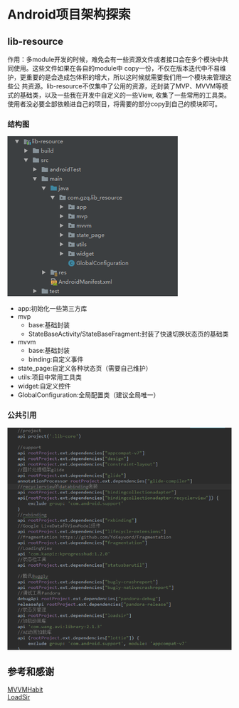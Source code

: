 # Android项目架构探索 

## lib-resource
作用：多module开发的时候，难免会有一些资源文件或者接口会在多个模块中共同使用。这些文件如果在各自的module中
copy一份，不仅在版本迭代中不易维护，更重要的是会造成包体积的增大，所以这时候就需要我们用一个模块来管理这些公
共资源。lib-resource不仅集中了公用的资源，还封装了MVP、MVVM等模式的基础类，以及一些我在开发中自定义的一些View,
收集了一些常用的工具类。使用者没必要全部依赖进自己的项目，将需要的部分copy到自己的模块即可。

### 结构图
![ddd](/img/20181229143433.png)     
- app:初始化一些第三方库
- mvp
  - base:基础封装
  - StateBaseActivity/StateBaseFragment:封装了快速切换状态页的基础类
- mvvm    
  - base:基础封装
  - binding:自定义事件
- state_page:自定义各种状态页（需要自己维护）
- utils:项目中常用工具类
- widget:自定义控件
- GlobalConfiguration:全局配置类（建议全局唯一）

### 公共引用
![aaa](/img/20181229144801.png)

## 参考和感谢    
[MVVMHabit](https://github.com/goldze/MVVMHabit)   
[LoadSir](https://github.com/KingJA/LoadSir)
